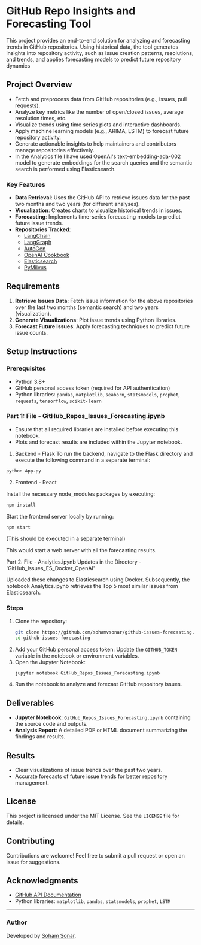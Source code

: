 # GitHub Repo Insights and Forecasting Tool

This project provides an end-to-end solution for analyzing and forecasting trends in GitHub repositories. Using historical data, the tool generates insights into repository activity, such as issue creation patterns, resolutions, and trends, and applies forecasting models to predict future repository dynamics

## Project Overview
- Fetch and preprocess data from GitHub repositories (e.g., issues, pull requests).  
- Analyze key metrics like the number of open/closed issues, average resolution times, etc.  
- Visualize trends using time series plots and interactive dashboards.  
- Apply machine learning models (e.g., ARIMA, LSTM) to forecast future repository activity.  
- Generate actionable insights to help maintainers and contributors manage repositories effectively.
- In the Analytics file I have used OpenAI's text-embedding-ada-002 model to generate embeddings for the search queries and the semantic search is performed using Elasticsearch.

### Key Features
- **Data Retrieval**: Uses the GitHub API to retrieve issues data for the past two months and two years (for different analyses).
- **Visualization**: Creates charts to visualize historical trends in issues.
- **Forecasting**: Implements time-series forecasting models to predict future issue trends.
- **Repositories Tracked**:
  - [LangChain](https://github.com/langchain-ai/langchain)
  - [LangGraph](https://github.com/langchain-ai/langgraph)
  - [AutoGen](https://github.com/microsoft/autogen)
  - [OpenAI Cookbook](https://github.com/openai/openai-cookbook)
  - [Elasticsearch](https://github.com/elastic/elasticsearch)
  - [PyMilvus](https://github.com/milvus-io/pymilvus)

## Requirements
1. **Retrieve Issues Data**: Fetch issue information for the above repositories over the last two months (semantic search) and two years (visualization).
2. **Generate Visualizations**: Plot issue trends using Python libraries.
3. **Forecast Future Issues**: Apply forecasting techniques to predict future issue counts.

## Setup Instructions

### Prerequisites
- Python 3.8+
- GitHub personal access token (required for API authentication)
- Python libraries: `pandas`, `matplotlib`, `seaborn`, `statsmodels`, `prophet`, `requests`, `tensorflow`, `scikit-learn`

### Part 1: File - GitHub_Repos_Issues_Forecasting.ipynb
- Ensure that all required libraries are installed before executing this notebook.
- Plots and forecast results are included within the Jupyter notebook.

1. Backend - Flask
To run the backend, navigate to the Flask directory and execute the following command in a separate terminal:

```bash
python App.py
```

2. Frontend - React

Install the necessary node_modules packages by executing:
```bash
npm install
```

Start the frontend server locally by running:
```bash
npm start
```
(This should be executed in a separate terminal)

This would start a web server with all the forecasting results.

Part 2: File - Analytics.ipynb
Updates in the Directory - 'GitHub_Issues_ES_Docker_OpenAI'

Uploaded these changes to Elasticsearch using Docker.
Subsequently, the notebook Analytics.ipynb retrieves the Top 5 most similar issues from Elasticsearch.

### Steps
1. Clone the repository:
   ```bash
   git clone https://github.com/sohamvsonar/github-issues-forecasting.git
   cd github-issues-forecasting
   ```
2. Add your GitHub personal access token:
   Update the `GITHUB_TOKEN` variable in the notebook or environment variables.
3. Open the Jupyter Notebook:
   ```bash
   jupyter notebook GitHub_Repos_Issues_Forecasting.ipynb
   ```
4. Run the notebook to analyze and forecast GitHub repository issues.

## Deliverables
- **Jupyter Notebook**: `GitHub_Repos_Issues_Forecasting.ipynb` containing the source code and outputs.
- **Analysis Report**: A detailed PDF or HTML document summarizing the findings and results.



## Results
- Clear visualizations of issue trends over the past two years.
- Accurate forecasts of future issue trends for better repository management.

## License
This project is licensed under the MIT License. See the `LICENSE` file for details.

## Contributing
Contributions are welcome! Feel free to submit a pull request or open an issue for suggestions.

## Acknowledgments
- [GitHub API Documentation](https://docs.github.com/en/rest)
- Python libraries: `matplotlib`, `pandas`, `statsmodels`, `prophet`, `LSTM`

---

### Author
Developed by [Soham Sonar](https://github.com/sohamvsonar).

